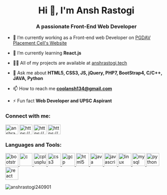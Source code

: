 <h1 align="center">Hi 👋, I'm Ansh Rastogi</h1>
<h3 align="center">A passionate Front-End Web Developer</h3>

- 🔭 I’m currently working as a Front-end web Developer on [PGDAV Placement Cell's Website](www.pgdavplacementcell.in)

- 🌱 I’m currently learning **React.js**

- 👨‍💻 All of my projects are available at [anshrastogi.tech](anshrastogi.tech)

- 💬 Ask me about **HTML5, CSS3, JS, jQuery, PHP7, BootStrap4, C/C++, JAVA, Python**

- 📫 How to reach me **coolansh134@gmail.com**

- ⚡ Fun fact **Web Developer and UPSC Aspirant**

<p align="left">
<h3 align="left">Connect with me:</h3>
<a href="https://twitter.com/anshrastogi08" target="blank"><img align="center" src="https://cdn.jsdelivr.net/npm/simple-icons@3.0.1/icons/twitter.svg" alt="anshrastogi08" height="30" width="40" /></a>
<a href="https://linkedin.com/in/https://www.linkedin.com/in/ansh-rastogi06/" target="blank"><img align="center" src="https://cdn.jsdelivr.net/npm/simple-icons@3.0.1/icons/linkedin.svg" alt="https://www.linkedin.com/in/ansh-rastogi06/" height="30" width="40" /></a>
<a href="https://fb.com/https://www.facebook.com/anshrastogi.01.cool" target="blank"><img align="center" src="https://cdn.jsdelivr.net/npm/simple-icons@3.0.1/icons/facebook.svg" alt="https://www.facebook.com/anshrastogi.01.cool" height="30" width="40" /></a>
<a href="https://instagram.com/https://www.instagram.com/i_m_anshrastogi/?igshid=q7tz03hh7qg0" target="blank"><img align="center" src="https://cdn.jsdelivr.net/npm/simple-icons@3.0.1/icons/instagram.svg" alt="https://www.instagram.com/i_m_anshrastogi/?igshid=q7tz03hh7qg0" height="30" width="40" /></a>
</p>

<h3 align="left">Languages and Tools:</h3>
<p align="left"> <a href="https://getbootstrap.com" target="_blank"> <img src="https://devicons.github.io/devicon/devicon.git/icons/bootstrap/bootstrap-plain.svg" alt="bootstrap" width="40" height="40"/> </a> <a href="https://www.cprogramming.com/" target="_blank"> <img src="https://devicons.github.io/devicon/devicon.git/icons/c/c-original.svg" alt="c" width="40" height="40"/> </a> <a href="https://www.w3schools.com/cpp/" target="_blank"> <img src="https://devicons.github.io/devicon/devicon.git/icons/cplusplus/cplusplus-original.svg" alt="cplusplus" width="40" height="40"/> </a> <a href="https://www.w3schools.com/css/" target="_blank"> <img src="https://devicons.github.io/devicon/devicon.git/icons/css3/css3-original-wordmark.svg" alt="css3" width="40" height="40"/> </a> <a href="https://cloud.google.com" target="_blank"> <img src="https://www.vectorlogo.zone/logos/google_cloud/google_cloud-icon.svg" alt="gcp" width="40" height="40"/> </a> <a href="https://www.w3.org/html/" target="_blank"> <img src="https://devicons.github.io/devicon/devicon.git/icons/html5/html5-original-wordmark.svg" alt="html5" width="40" height="40"/> </a> <a href="https://www.java.com" target="_blank"> <img src="https://devicons.github.io/devicon/devicon.git/icons/java/java-original-wordmark.svg" alt="java" width="40" height="40"/> </a> <a href="https://developer.mozilla.org/en-US/docs/Web/JavaScript" target="_blank"> <img src="https://devicons.github.io/devicon/devicon.git/icons/javascript/javascript-original.svg" alt="javascript" width="40" height="40"/> </a> <a href="https://www.linux.org/" target="_blank"> <img src="https://devicons.github.io/devicon/devicon.git/icons/linux/linux-original.svg" alt="linux" width="40" height="40"/> </a> <a href="https://www.mysql.com/" target="_blank"> <img src="https://devicons.github.io/devicon/devicon.git/icons/mysql/mysql-original-wordmark.svg" alt="mysql" width="40" height="40"/> </a> <a href="https://www.python.org" target="_blank"> <img src="https://devicons.github.io/devicon/devicon.git/icons/python/python-original.svg" alt="python" width="40" height="40"/> </a> <a href="https://reactjs.org/" target="_blank"> <img src="https://devicons.github.io/devicon/devicon.git/icons/react/react-original-wordmark.svg" alt="react" width="40" height="40"/> </a> </p>

<p><img align="center" src="https://github-readme-stats.vercel.app/api/top-langs/?username=anshrastogi240901&layout=compact" alt="anshrastogi240901" /></p>

